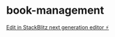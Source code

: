 # book-management

[Edit in StackBlitz next generation editor ⚡️](https://stackblitz.com/~/github.com/SejalJain176/book-management)